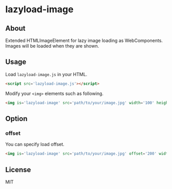 # lazyload-image

## About

Extended HTMLImageElement for lazy image loading as WebComponents. Images will be loaded when they are shown.

## Usage

Load `lazyload-image.js` in your HTML.

```html
<script src='lazyload-image.js'></script>
```

Modify your `<img>` elements such as following.

```html
<img is='lazyload-image' src='path/to/your/image.jpg' width='100' height='100'>
```

## Option

### offset

You can specify load offset.

```html
<img is='lazyload-image' src='path/to/your/image.jpg' offset='200' width='100' height='100'>
```

## License

MIT